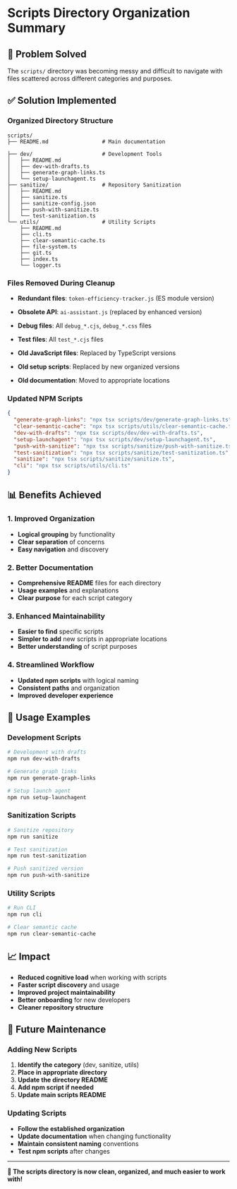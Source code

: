 # Scripts Directory Organization Summary

## 🎯 **Problem Solved**

The `scripts/` directory was becoming messy and difficult to navigate with files scattered across different categories and purposes.

## ✅ **Solution Implemented**

### **Organized Directory Structure**

```
scripts/
├── README.md                 # Main documentation

├── dev/                      # Development Tools
│   ├── README.md
│   ├── dev-with-drafts.ts
│   ├── generate-graph-links.ts
│   └── setup-launchagent.ts
├── sanitize/                 # Repository Sanitization
│   ├── README.md
│   ├── sanitize.ts
│   ├── sanitize-config.json
│   ├── push-with-sanitize.ts
│   └── test-sanitization.ts
└── utils/                    # Utility Scripts
    ├── README.md
    ├── cli.ts
    ├── clear-semantic-cache.ts
    ├── file-system.ts
    ├── git.ts
    ├── index.ts
    └── logger.ts
```

### **Files Removed During Cleanup**

- **Redundant files**: `token-efficiency-tracker.js` (ES module version)

- **Obsolete API**: `ai-assistant.js` (replaced by enhanced version)
- **Debug files**: All `debug_*.cjs`, `debug_*.css` files
- **Test files**: All `test_*.cjs` files
- **Old JavaScript files**: Replaced by TypeScript versions
- **Old setup scripts**: Replaced by new organized versions
- **Old documentation**: Moved to appropriate locations

### **Updated NPM Scripts**

```json
{
  "generate-graph-links": "npx tsx scripts/dev/generate-graph-links.ts",
  "clear-semantic-cache": "npx tsx scripts/utils/clear-semantic-cache.ts",
  "dev-with-drafts": "npx tsx scripts/dev/dev-with-drafts.ts",
  "setup-launchagent": "npx tsx scripts/dev/setup-launchagent.ts",
  "push-with-sanitize": "npx tsx scripts/sanitize/push-with-sanitize.ts",
  "test-sanitization": "npx tsx scripts/sanitize/test-sanitization.ts",
  "sanitize": "npx tsx scripts/sanitize/sanitize.ts",
  "cli": "npx tsx scripts/utils/cli.ts"
}
```

## 📊 **Benefits Achieved**

### **1. Improved Organization**

- **Logical grouping** by functionality
- **Clear separation** of concerns
- **Easy navigation** and discovery

### **2. Better Documentation**

- **Comprehensive README** files for each directory
- **Usage examples** and explanations
- **Clear purpose** for each script category

### **3. Enhanced Maintainability**

- **Easier to find** specific scripts
- **Simpler to add** new scripts in appropriate locations
- **Better understanding** of script purposes

### **4. Streamlined Workflow**

- **Updated npm scripts** with logical naming
- **Consistent paths** and organization
- **Improved developer experience**

## 🚀 **Usage Examples**

### **Development Scripts**

```bash
# Development with drafts
npm run dev-with-drafts

# Generate graph links
npm run generate-graph-links

# Setup launch agent
npm run setup-launchagent
```

### **Sanitization Scripts**

```bash
# Sanitize repository
npm run sanitize

# Test sanitization
npm run test-sanitization

# Push sanitized version
npm run push-with-sanitize
```

### **Utility Scripts**

```bash
# Run CLI
npm run cli

# Clear semantic cache
npm run clear-semantic-cache
```

## 📈 **Impact**

- **Reduced cognitive load** when working with scripts
- **Faster script discovery** and usage
- **Improved project maintainability**
- **Better onboarding** for new developers
- **Cleaner repository structure**

## 🔄 **Future Maintenance**

### **Adding New Scripts**

1. **Identify the category** (dev, sanitize, utils)
2. **Place in appropriate directory**
3. **Update the directory README**
4. **Add npm script if needed**
5. **Update main scripts README**

### **Updating Scripts**

- **Follow the established organization**
- **Update documentation** when changing functionality
- **Maintain consistent naming** conventions
- **Test npm scripts** after changes

---

**🎉 The scripts directory is now clean, organized, and much easier to work with!**
